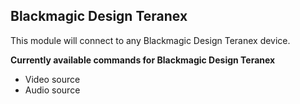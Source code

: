 ## Blackmagic Design Teranex

This module will connect to any Blackmagic Design Teranex device.

**Currently available commands for Blackmagic Design Teranex**

* Video source
* Audio source
